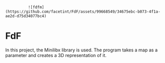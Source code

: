               ![fdfm](https://github.com/facetint/FdF/assets/99668549/34675ebc-b073-4f1a-ae2d-d75d34077bc4)
 

# FdF
In this project, the Minilibx library is used. The program takes a map as a parameter and creates a 3D representation of it.
